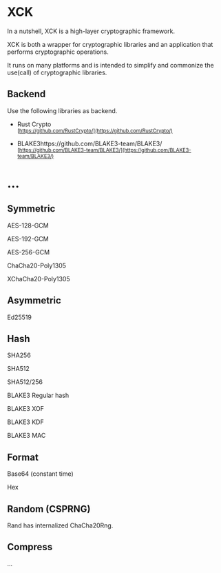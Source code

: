 # XCK
In a nutshell, XCK is a high-layer cryptographic framework.

XCK is both a wrapper for cryptographic libraries and an application that performs cryptographic operations.

It runs on many platforms and is intended to simplify and commonize the use(call) of cryptographic libraries.

## Backend
Use the following libraries as backend.

- Rust Crypto<br>
<small>[https://github.com/RustCrypto/](https://github.com/RustCrypto/)</small>

- BLAKE3https://github.com/BLAKE3-team/BLAKE3/<br>
<small>[https://github.com/BLAKE3-team/BLAKE3/](https://github.com/BLAKE3-team/BLAKE3/)</small>

# ...
## Symmetric
AES-128-GCM

AES-192-GCM

AES-256-GCM

ChaCha20-Poly1305

XChaCha20-Poly1305

## Asymmetric
Ed25519


## Hash
SHA256

SHA512

SHA512/256

BLAKE3 Regular hash

BLAKE3 XOF

BLAKE3 KDF

BLAKE3 MAC

## Format
Base64 (constant time)

Hex

## Random (CSPRNG)
Rand has internalized ChaCha20Rng.

## Compress
...